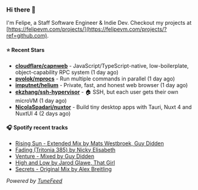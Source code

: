 ### Hi there 👋

I'm Felipe, a Staff Software Engineer & Indie Dev. Checkout my projects at [https://felipevm.com/projects/](https://felipevm.com/projects/?ref=github.com).

#### ⭐ Recent Stars
- **[cloudflare/capnweb](https://github.com/cloudflare/capnweb)** - JavaScript/TypeScript-native, low-boilerplate, object-capability RPC system (1 day ago)
- **[pvolok/mprocs](https://github.com/pvolok/mprocs)** - Run multiple commands in parallel (1 day ago)
- **[imputnet/helium](https://github.com/imputnet/helium)** - Private, fast, and honest web browser (1 day ago)
- **[ekzhang/ssh-hypervisor](https://github.com/ekzhang/ssh-hypervisor)** - 🏠 SSH, but each user gets their own microVM (1 day ago)
- **[NicolaSpadari/nuxtor](https://github.com/NicolaSpadari/nuxtor)** - Build tiny desktop apps with Tauri, Nuxt 4 and NuxtUI 4 (2 days ago)

#### 🎧 Spotify recent tracks
- [Rising Sun - Extended Mix by Mats Westbroek, Guy Didden](https://open.spotify.com/track/6YRrNfQkMNErbMcuwX4s7W)
- [Fading (Tritonia 385) by Nicky Elisabeth](https://open.spotify.com/track/4HzC0yAUUj3SYHfiJfEOCW)
- [Venture - Mixed by Guy Didden](https://open.spotify.com/track/4C2qMfG8jHFCwFnOGTyA11)
- [High and Low by Jarod Glawe, That Girl](https://open.spotify.com/track/0GgQoTgs1Vf6N1q7NBtlS0)
- [Secrets - Original Mix by Alex Breitling](https://open.spotify.com/track/27h1L8hwJADjPwpEFPy2dt)

_Powered by [TuneFeed](https://tunefeed.app?ref=github.com)_
